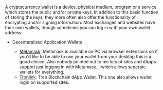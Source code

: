 A cryptocurrency wallet is a device, physical medium, program or a service which stores the public and/or private keys. In addition to this basic function of storing the keys, they more often also offer the functionality of encrypting and/or signing information. Most exchanges and websites have their own wallets, though sometimes you can log in with your own wallet address.
  
* Decenteralized Application Wallets
  
  - [Metamask](https://metamask.io/): Metamask is available on PC via browser extensions so if you'd like to be able to use your wallet from your desktop this is a good choice. Also nobody pointed out to me lots of sites and dApps support just logging in with Metamask... which allows seperate wallets for everything.
  - [Tronlink](https://www.tronlink.org): Tron Blockchain dApp Wallet. This one also allows wallet login on supported sites. 
